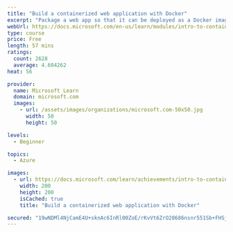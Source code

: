 ```yaml
---
title: "Build a containerized web application with Docker"
excerpt: "Package a web app so that it can be deployed as a Docker image and run from an Azure Container Instance."
webUrl: https://docs.microsoft.com/en-us/learn/modules/intro-to-containers/
type: course
price: Free
length: 57 mins
ratings:
  count: 2628
  average: 4.604262
heat: 56

provider:
  name: Microsoft Learn
  domain: microsoft.com
  images:
    - url: /assets/images/organizations/microsoft.com-50x50.jpg
      width: 50
      height: 50

levels:
  - Beginner

topics:
  - Azure

images:
  - url: https://docs.microsoft.com/learn/achievements/intro-to-containers-social.png
    width: 200
    height: 200
    isCached: true
    title: "Build a containerized web application with Docker"

secured: "19wNDMl4NjCamE4U+sknAc6InRl00ZoE/rKvVt6ZrO28686nsnr551Sb+FHSj7K/36+C/1ZmsC3/6St46j527JIZ/6+h/CXBDFqL0hsFFKSSQr1DEwHLrAEAbSZWuAIeKYSlK51rmZOvmywHCmcNO1oodPoDLMgoT9UMWKDUug5BaF71MieXu1nZuEg9MiT09ac1oJP4JK2UVVi4/kJ4uADsX8vJLs5D2HpSVuMpzVjsibSllyJ7aG6uZPzxfqE2MbPXQ1zc/iJ3ZHFfHp4A5PXws8jewg0RM9BS+UVyIH2ryQnpv8Bph4ZKDmFmt5JqbdoPQx7ee5DnbFWMEoXTiFBdlY2Rj8I56sWYmEHBq0tMlLVOocdo0XxgrLQNVSf3jVjKfPmrkUUZ7mDC9uNZWw==;vGk6wxuLu6CbHD4/ZZiiFw=="
---
```


